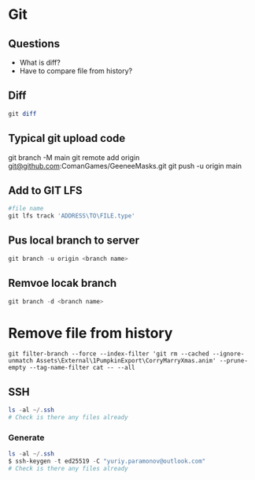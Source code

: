 # Git

## Questions

-  What is diff?
-  Have to compare file from history?

## Diff 

```PowerShell
git diff 
```


## Typical git upload code

git branch -M main
git remote add origin git@github.com:ComanGames/GeeneeMasks.git
git push -u origin main


## Add to GIT LFS

```powershell
#file name
git lfs track 'ADDRESS\TO\FILE.type'

```

## Pus local branch to server

```powershell
git branch -u origin <branch name>
```

## Remvoe locak branch

```powershell
git branch -d <branch name>
```

# Remove file from history
    git filter-branch --force --index-filter 'git rm --cached --ignore-unmatch Assets\External\1PumpkinExport\CorryMarryXmas.anim' --prune-empty --tag-name-filter cat -- --all


## SSH

```powershell
ls -al ~/.ssh
# Check is there any files already
```
### Generate

```powershell
ls -al ~/.ssh
$ ssh-keygen -t ed25519 -C "yuriy.paramonov@outlook.com"
# Check is there any files already
```


